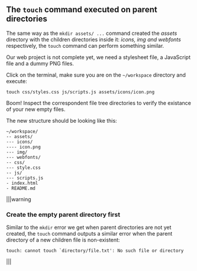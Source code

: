 ## The `touch` command executed on parent directories

The same way as the `mkdir assets/ ...` command created the _assets_ directory with the children directories inside it: _icons, img and webfonts_ respectively, the `touch` command can perform something similar. 

Our web project is not complete yet, we need a stylesheet file, a JavaScript file and a dummy PNG files.

Click on the terminal, make sure you are on the `~/workspace` directory and execute:

```
touch css/styles.css js/scripts.js assets/icons/icon.png
```

Boom! Inspect the correspondent file tree directories to verify the existance of your new empty files.

The new structure should be looking like this:

```
~/workspace/
-- assets/
--- icons/
---- icon.png
--- img/
--- webfonts/
-- css/
--- style.css
-- js/
--- scripts.js
- index.html
- README.md
```

|||warning
### Create the empty parent directory first
Similar to the `mkdir` error we get when parent directories are not yet created, the `touch` command outputs a similar error when the parent directory of a new children file is non-existent:

```
touch: cannot touch `directory/file.txt': No such file or directory
```

|||